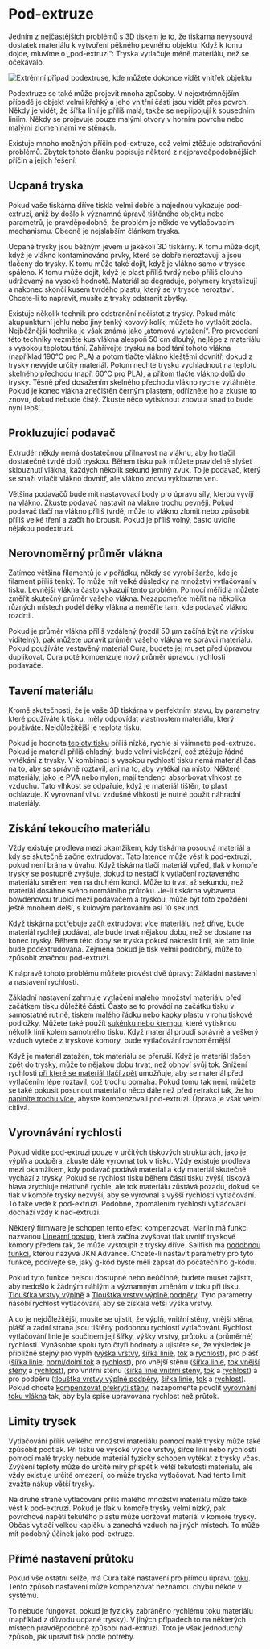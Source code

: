 Pod-extruze
====
Jedním z nejčastějších problémů s 3D tiskem je to, že tiskárna nevysouvá dostatek materiálu k vytvoření pěkného pevného objektu. Když k tomu dojde, mluvíme o „pod-extruzi“: Tryska vytlačuje méně materiálu, než se očekávalo.

![Extrémní případ podextruse, kde můžete dokonce vidět vnitřek objektu](../../../articles/images/underextrusion.jpg)

Podextruze se také může projevit mnoha způsoby. V nejextrémnějším případě je objekt velmi křehký a jeho vnitřní části jsou vidět přes povrch. Někdy je vidět, že šířka linií je příliš malá, takže se nepřipojují k sousedním liniím. Někdy se projevuje pouze malými otvory v horním povrchu nebo malými zlomeninami ve stěnách.

Existuje mnoho možných příčin pod-extruze, což velmi ztěžuje odstraňování problémů. Zbytek tohoto článku popisuje některé z nejpravděpodobnějších příčin a jejich řešení.

Ucpaná tryska
----
Pokud vaše tiskárna dříve tiskla velmi dobře a najednou vykazuje pod-extruzi, aniž by došlo k významné úpravě tištěného objektu nebo parametrů, je pravděpodobné, že problém je někde ve vytlačovacím mechanismu. Obecně je nejslabším článkem tryska.

Ucpané trysky jsou běžným jevem u jakékoli 3D tiskárny. K tomu může dojít, když je vlákno kontaminováno prvky, které se dobře neroztavují a jsou tlačeny do trysky. K tomu může také dojít, když je vlákno samo v trysce spáleno. K tomu může dojít, když je plast příliš tvrdý nebo příliš dlouho udržovaný na vysoké hodnotě. Materiál se degraduje, polymery krystalizují a nakonec skončí kusem tvrdého plastu, který se v trysce neroztaví. Chcete-li to napravit, musíte z trysky odstranit zbytky.

Existuje několik technik pro odstranění nečistot z trysky. Pokud máte akupunkturní jehlu nebo jiný tenký kovový kolík, můžete ho vytlačit zdola. Nejběžnější technika je však známá jako „atomová vytažení“. Pro provedení této techniky vezměte kus vlákna alespoň 50 cm dlouhý, nejlépe z materiálu s vysokou teplotou tání. Zahřívejte trysku na bod tání tohoto vlákna (například 190°C pro PLA) a potom tlačte vlákno kleštěmi dovnitř, dokud z trysky nevyjde určitý materiál. Potom nechte trysku vychladnout na teplotu skelného přechodu (např. 60°C pro PLA), a přitom tlačte vlákno dolů do trysky. Těsně před dosažením skelného přechodu vlákno rychle vytáhněte. Pokud je konec vlákna znečištěn černým plastem, odřízněte ho a zkuste to znovu, dokud nebude čistý. Zkuste něco vytisknout znovu a snad to bude nyní lepší.

Prokluzující podavač
----
Extrudér někdy nemá dostatečnou přilnavost na vláknu, aby ho tlačil dostatečně tvrdě dolů tryskou. Během tisku pak můžete pravidelně slyšet sklouznutí vlákna, každých několik sekund jemný zvuk. To je podavač, který se snaží vtlačit vlákno dovnitř, ale vlákno znovu vyklouzne ven.

Většina podavačů bude mít nastavovací body pro úpravu síly, kterou vyvíjí na vlákno. Zkuste podavač nastavit na vlákno trochu pevněji. Pokud podavač tlačí na vlákno příliš tvrdě, může to vlákno zlomit nebo způsobit příliš velké tření a začít ho brousit. Pokud je příliš volný, často uvidíte nějakou podextruzi. 

Nerovnoměrný průměr vlákna
----
Zatímco většina filamentů je v pořádku, někdy se vyrobí šarže, kde je filament příliš tenký. To může mít velké důsledky na množství vytlačování v tisku. Levnější vlákna často vykazují tento problém. Pomocí měřidla můžete změřit skutečný průměr vašeho vlákna. Nezapomeňte měřit na několika různých místech podél délky vlákna a neměřte tam, kde podavač vlákno rozdrtil.

Pokud je průměr vlákna příliš vzdálený (rozdíl 50 μm začíná být na výtisku viditelný), pak můžete upravit průměr vašeho vlákna ve správci materiálu. Pokud používáte vestavěný materiál Cura, budete jej muset před úpravou duplikovat. Cura poté kompenzuje nový průměr úpravou rychlosti podavače.

Tavení materiálu 
----
Kromě skutečnosti, že je vaše 3D tiskárna v perfektním stavu, by parametry, které používáte k tisku, měly odpovídat vlastnostem materiálu, který používáte. Nejdůležitější je teplota tisku.

Pokud je hodnota [teploty tisku](../material/material_print_temperature.md) příliš nízká, rychle si všimnete pod-extruze. Pokud je materiál příliš chladný, bude velmi viskózní, což ztěžuje řádné vytékání z trysky. V kombinaci s vysokou rychlostí tisku nemá materiál čas na to, aby se správně roztavil, ani na to, aby vytékal na místo. Některé materiály, jako je PVA nebo nylon, mají tendenci absorbovat vlhkost ze vzduchu. Tato vlhkost se odpařuje, když je materiál tištěn, to plast ochlazuje. K vyrovnání vlivu vzdušné vlhkosti je nutné použít náhradní materiály.

Získání tekoucího materiálu
----
Vždy existuje prodleva mezi okamžikem, kdy tiskárna posouvá materiál a kdy se skutečně začne extrudovat. Tato latence může vést k pod-extruzi, pokud není brána v úvahu. Když tiskárna tlačí materiál vpřed, tlak v komoře trysky se postupně zvyšuje, dokud to nestačí k vytlačení roztaveného materiálu směrem ven na druhém konci. Může to trvat až sekundu, než materiál dosáhne svého normálního průtoku. Je-li tiskárna vybavena bowdenovou trubicí mezi podavačem a tryskou, může být toto zpoždění ještě mnohem delší, s kulovým parkováním asi 10 sekund.

Když tiskárna potřebuje začít extrudovat více materiálu než dříve, bude materiál rychleji podávat, ale bude trvat nějakou dobu, než se dostane na konec trysky. Během této doby se tryska pokusí nakreslit linii, ale tato linie bude podextrudována. Zejména pokud je tisk velmi podrobný, může to způsobit značnou pod-extruzi.

K nápravě tohoto problému můžete provést dvě úpravy: Základní nastavení a nastavení rychlosti.

Základní nastavení zahrnuje vytlačení malého množství materiálu před začátkem tisku důležité části. Často se to provádí na začátku tisku v samostatné rutině, tiskem malého řádku nebo kapky plastu v rohu tiskové podložky. Můžete také použít [sukénku nebo krempu](../platform_adhesion/adhesion_type.md), které vytisknou několik linií kolem samotného tisku. Když materiál proudí správně a veškerý vzduch vyteče z tryskové komory, bude vytlačování rovnoměrnější.

Když je materiál zatažen, tok materiálu se přeruší. Když je materiál tlačen zpět do trysky, může to nějakou dobu trvat, než obnoví svůj tok. Snížení rychlosti [při které se materiál tlačí zpět](../travel/retraction_prime_speed.md) umožňuje, aby se materiál před vytlačením lépe roztavil, což trochu pomáhá. Pokud tomu tak není, můžete se také pokusit posunout materiál o něco dále než před retrakcí tak, že ho [naplníte trochu více](../travel/retraction_extra_prime_amount.md), abyste kompenzovali pod-extruzi. Úprava je však velmi citlivá.

Vyrovnávání rychlosti 
----
Pokud vidíte pod-extruzi pouze v určitých tiskových strukturách, jako je výplň a podpěra, zkuste dále vyrovnat tok v tisku. Vždy existuje prodleva mezi okamžikem, kdy podavač podává materiál a kdy materiál skutečně vychází z trysky. Pokud se rychlost tisku během části tisku zvýší, tisková hlava zrychluje relativně rychle, ale tok materiálu zůstává pozadu, dokud se tlak v komoře trysky nezvýší, aby se vyrovnal s vyšší rychlostí vytlačování. To také vede k pod-extruzi. Podobně, zpomalením rychlosti vytlačování dochází vždy k nad-extruzi.

Některý firmware je schopen tento efekt kompenzovat. Marlin má funkci nazvanou [Lineární postup](http://marlinfw.org/docs/features/lin_advance.html), která začíná zvyšovat tlak uvnitř tryskové komory předem tak, že může vystoupit z trysky dříve. Sailfish má [podobnou funkci](https://www.sailfishfirmware.com/doc/tuning-jkn-advance.html), kterou nazývá JKN Advance. Chcete-li nastavit parametry pro tyto funkce, podívejte se, jaký g-kód byste měli zapsat do počátečního g-kódu.

Pokud tyto funkce nejsou dostupné nebo neúčinné, budete muset zajistit, aby nedošlo k žádným náhlým a významným změnám v toku při tisku. [Tloušťka vrstvy výplně](../infill/infill_sparse_thickness.md) a [Tloušťka vrstvy výplně podpěry](../support/support_infill_sparse_thickness.md). Tyto parametry násobí rychlost vytlačování, aby se získala větší výška vrstvy.

A co je nejdůležitější, musíte se ujistit, že výplň, vnitřní stěny, vnější stěna, plášť a zadní strana jsou tištěny podobnou rychlostí vytlačování. Rychlost vytlačování linie je součinem její šířky, výšky vrstvy, průtoku a (průměrné) rychlosti. Vynásobte spolu tyto čtyři hodnoty a ujistěte se, že výsledek je přibližně stejný pro výplň ([výška vrstvy](../infill/infill_sparse_thickness.md), [šířka linie](../resolution/infill_line_width.md), [tok](../material/infill_material_flow.md) a [rychlost](../speed/speed_infill.md)), pro plášť ([šířka linie](../resolution/skin_line_width.md), [horní/dolní tok](../material/skin_material_flow.md) a [rychlost](../speed/speed_topbottom.md)), pro vnější stěnu ([šířka linie](../resolution/wall_line_width_0.md), [tok vnější stěny](../material/wall_0_material_flow.md) a [rychlost](../speed/speed_wall_0.md)), pro vnitřní stěnu ([šířka linie vnitřní stěny](../resolution/wall_line_width_x.md), [tok](../material/wall_x_material_flow.md) a [rychlost](../speed/speed_wall_x.md)) a pro podpěru ([tloušťka vrstvy výplně podpěry](../support/support_infill_sparse_thickness.md), [šířka linie](../resolution/support_line_width.md), [tok](../material/support_material_flow.md) a [rychlost](../speed/speed_support.md)). Pokud chcete [kompenzovat překrytí stěny](../shell/travel_compensate_overlapping_walls_enabled.md), nezapomeňte povolit [vyrovnání toku vlákna](../speed/speed_equalize_flow_enabled.md) tak, aby byla spíše upravována rychlost než průtok.

Limity trysek
----
Vytlačování příliš velkého množství materiálu pomocí malé trysky může také způsobit podtlak. Při tisku ve vysoké výšce vrstvy, šířce linií nebo rychlosti pomocí malé trysky nebude materiál fyzicky schopen vytékat z trysky včas. Zvýšení teploty může do určité míry přispět k větší tekutosti materiálu, ale vždy existuje určité omezení, co může tryska vytlačovat. Nad tento limit zvažte nákup větší trysky.

Na druhé straně vytlačování příliš malého množství materiálu může také vést k pod-extruzi. Pokud je tlak v komoře trysky velmi nízký, pak povrchové napětí tekutého plastu může udržovat materiál v komoře trysky. Občas vytlačí velkou kapičku a zanechá vzduch na jiných místech. To může mít podobný účinek jako pod-extruze.

Přímé nastavení průtoku
----
Pokud vše ostatní selže, má Cura také nastavení pro přímou úpravu [toku](../material/material_flow.md). Tento způsob nastavení může kompenzovat neznámou chybu někde v systému.

To nebude fungovat, pokud je fyzicky zabráněno rychlému toku materiálu (například z důvodu ucpané trysky). V jiných případech to na některých místech pravděpodobně způsobí nad-extruzi. Toto je však jednoduchý způsob, jak upravit tisk podle potřeby.
